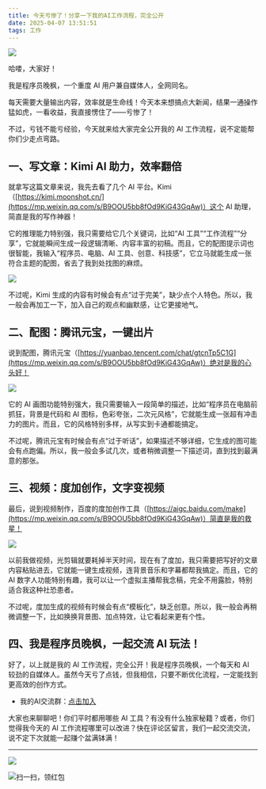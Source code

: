 ```yaml
---
title: 今天亏惨了！分享一下我的AI工作流程，完全公开
date: 2025-04-07 13:51:51
tags: 工作
---
```






![](https://files.mdnice.com/user/26656/d6675024-e9df-40ae-9bee-b3ae53ff96ce.jpg)


哈喽，大家好！

我是程序员晚枫，一个重度 AI 用户兼自媒体人，全网同名。

每天需要大量输出内容，效率就是生命线！今天本来想搞点大新闻，结果一通操作猛如虎，一看收益，我直接愣住了——亏惨了！

不过，亏钱不能亏经验，今天就来给大家完全公开我的 AI 工作流程，说不定能帮你们少走点弯路。

## 一、写文章：Kimi AI 助力，效率翻倍

就拿写这篇文章来说，我先去看了几个 AI 平台。Kimi（[https://kimi.moonshot.cn/](https://mp.weixin.qq.com/s/B9OOU5bb8fOd9KiG43GqAw)）这个 AI 助理，简直是我的写作神器！

它的推理能力特别强，我只需要给它几个关键词，比如“AI 工具”“工作流程”“分享”，它就能瞬间生成一段逻辑清晰、内容丰富的初稿。而且，它的配图提示词也很智能，我输入“程序员、电脑、AI 工具、创意、科技感”，它立马就能生成一张符合主题的配图，省去了我到处找图的麻烦。


![](https://files.mdnice.com/user/26656/4898803d-099f-45f6-a0a8-81418b0c3217.png)


不过呢，Kimi 生成的内容有时候会有点“过于完美”，缺少点个人特色。所以，我一般会再加工一下，加入自己的观点和幽默感，让它更接地气。

## 二、配图：腾讯元宝，一键出片

说到配图，腾讯元宝（[https://yuanbao.tencent.com/chat/gtcnTp5C1G](https://mp.weixin.qq.com/s/B9OOU5bb8fOd9KiG43GqAw)）绝对是我的心头好！


![](https://files.mdnice.com/user/26656/0e887245-55ce-4562-953f-f9ea44ece939.png)


它的 AI 画图功能特别强大，我只需要输入一段简单的描述，比如“程序员在电脑前抓狂，背景是代码和 AI 图标，色彩夸张，二次元风格”，它就能生成一张超有冲击力的图片。而且，它的风格特别多样，从写实到卡通都能搞定。

不过呢，腾讯元宝有时候会有点“过于听话”，如果描述不够详细，它生成的图可能会有点跑偏。所以，我一般会多试几次，或者稍微调整一下描述词，直到找到最满意的那张。

## 三、视频：度加创作，文字变视频

最后，说到视频制作，百度的度加创作工具（[https://aigc.baidu.com/make](https://mp.weixin.qq.com/s/B9OOU5bb8fOd9KiG43GqAw)）简直是我的救星！


![](https://files.mdnice.com/user/26656/87c6c3f9-8dc8-4ff7-937d-214449e73077.png)


以前我做视频，光剪辑就要耗掉半天时间，现在有了度加，我只需要把写好的文章内容粘贴进去，它就能一键生成视频，连背景音乐和字幕都帮我搞定。而且，它的 AI 数字人功能特别有趣，我可以让一个虚拟主播帮我念稿，完全不用露脸，特别适合我这种社恐患者。

不过呢，度加生成的视频有时候会有点“模板化”，缺乏创意。所以，我一般会再稍微调整一下，比如换换背景图、加点特效，让它看起来更有个性。

## 四、我是程序员晚枫，一起交流 AI 玩法！

好了，以上就是我的 AI 工作流程，完全公开！我是程序员晚枫，一个每天和 AI 较劲的自媒体人。虽然今天亏了点钱，但我相信，只要不断优化流程，一定能找到更高效的创作方式。

- 我的AI交流群：[点击加入](https://mp.weixin.qq.com/s/0GrWWSQ8sKs-WA8WoN3Ztg?payreadticket=HPsk3SM42QLKkwlPgzoQN00eTUDy7x7I70-jcY9jIG2bWFmjZvB7r1mF10OiNSkxknfiN08&scene=1&click_id=1)

大家也来聊聊吧！你们平时都用哪些 AI 工具？有没有什么独家秘籍？或者，你们觉得我今天的 AI 工作流程哪里可以改进？快在评论区留言，我们一起交流交流，说不定下次就能一起赚个盆满钵满！




---

![](https://cos.python-office.com/ads/gzh/sub-py.jpg)

![扫一扫，领红包](https://raw.gitcode.com/user-images/assets/5027920/84b09492-5f26-4c39-8e30-f056839d1993/6152d8017a3595256e51cbd9e08e148b.png '6152d8017a3595256e51cbd9e08e148b.png')
